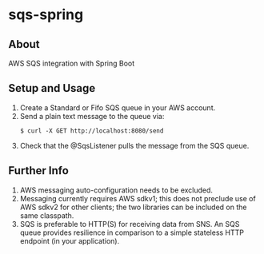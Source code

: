 # sqs-spring

## About
AWS SQS integration with Spring Boot

## Setup and Usage
1.  Create a Standard or Fifo SQS queue in your AWS account. 
2.  Send a plain text message to the queue via: 
    ```
    $ curl -X GET http://localhost:8080/send
    ```
3.  Check that the @SqsListener pulls the message from the SQS queue.

## Further Info
1.  AWS messaging auto-configuration needs to be excluded.
2.  Messaging currently requires AWS sdkv1; this does not preclude use of AWS sdkv2 for other clients; the two libraries can be included on the same classpath.
3.  SQS is preferable to HTTP(S) for receiving data from SNS. An SQS queue provides resilience in comparison to a simple stateless HTTP endpoint (in your application).
